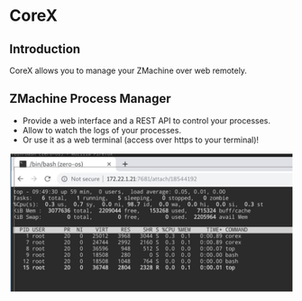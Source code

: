 
<h1> CoreX </h1>



## Introduction

CoreX allows you to manage your ZMachine over web remotely.

## ZMachine Process Manager

- Provide a web interface and a REST API to control your processes.
- Allow to watch the logs of your processes.
- Or use it as a web terminal (access over https to your terminal)!

![](img/corex.jpg)